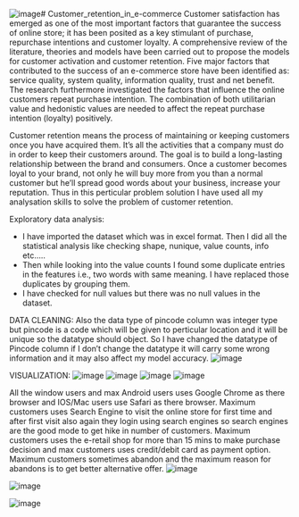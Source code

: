 ![image](https://github.com/ShrutiMadhesia/Customer_retention_in_e-commerce/assets/90257735/4b8a9139-c130-4289-8ca1-4facd9935fbc)# Customer_retention_in_e-commerce
Customer satisfaction has emerged as one of the most important factors that guarantee the success of online store; it has been posited as a key stimulant of purchase, repurchase intentions and customer loyalty. A comprehensive review of the literature, theories and models have been carried out to propose the models for customer activation and customer retention. Five major factors that contributed to the success of an e-commerce store have been identified as: service quality, system quality, information quality, trust and net benefit. The research furthermore investigated the factors that influence the online customers repeat purchase intention. The combination of both utilitarian value and hedonistic values are needed to affect the repeat purchase intention (loyalty) positively.

Customer retention means the process of maintaining or keeping customers once you have acquired them. It’s all the activities that a company must do in order to keep their customers around. The goal is to build a long-lasting relationship between the brand and consumers. Once a customer becomes loyal to your brand, not only he will buy more from you than a normal customer but he’ll spread good words about your business, increase your reputation. Thus in this perticular problem solution I have used all my analysation skills to solve the problem of customer retention.


Exploratory data analysis:
* I have imported the dataset which was in excel format. Then I did all the statistical analysis like checking shape, nunique, value counts, info etc….. 
* Then while looking into the value counts I found some duplicate entries in the features i.e., two words with same meaning. I have replaced those duplicates by grouping them.
* I have checked for null values but there was no null values in the dataset.

DATA CLEANING:
Also the data type of pincode column was integer type but pincode is a code which will be given to perticular location and it will be unique so the datatype should object. So I have changed the datatype of Pincode column if I don’t change the datatype it will carry some wrong information and it may also affect my model accuracy.
![image](https://github.com/ShrutiMadhesia/Customer_retention_in_e-commerce/assets/90257735/be5c5dc9-65ab-4f54-aaa3-d02f4d8ab387)

VISUALIZATION:
![image](https://github.com/ShrutiMadhesia/Customer_retention_in_e-commerce/assets/90257735/c3e3f4ab-a8fe-48c2-a773-b25414818fcc)
![image](https://github.com/ShrutiMadhesia/Customer_retention_in_e-commerce/assets/90257735/bd9ba935-3e8a-4e43-88af-9bfb4b035dee)
![image](https://github.com/ShrutiMadhesia/Customer_retention_in_e-commerce/assets/90257735/ebf19d15-44f3-4f1c-8c8d-2d1e02bc8e64)
![image](https://github.com/ShrutiMadhesia/Customer_retention_in_e-commerce/assets/90257735/a7191df0-5ad1-4b4f-a7be-8bb3529c1597)

All the window users and max Android users uses Google Chrome as there browser and IOS/Mac users use Safari as there browser.
Maximum customers uses Search Engine to visit the online store for first time and after first visit also again they login using search engines so search engines are the good mode to get hike in number of customers.
Maximum customers uses the e-retail shop for more than 15 mins to make purchase decision and max customers uses credit/debit card as payment option.
Maximum customers sometimes abandon and the maximum reason for abandons is to get better alternative offer.
![image](https://github.com/ShrutiMadhesia/Customer_retention_in_e-commerce/assets/90257735/55379ef4-4de9-43a3-a2e2-d179d95d1f26)

![image](https://github.com/ShrutiMadhesia/Customer_retention_in_e-commerce/assets/90257735/269b8f61-ae79-48e5-86ff-ad0ebf197909)

![image](https://github.com/ShrutiMadhesia/Customer_retention_in_e-commerce/assets/90257735/81648305-ee93-4fba-9730-05bb41ffca45)






